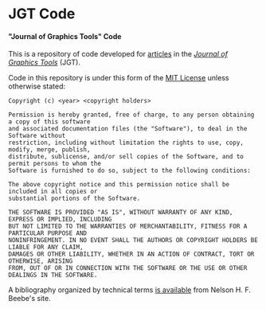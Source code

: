 JGT Code
========

#### "Journal of Graphics Tools" Code ####

This is a repository of code developed for [articles](http://ftp.math.utah.edu/pub/tex/bib/toc/jgraphtools.html) in the [*Journal of Graphics Tools*](http://www.tandfonline.com/loi/ujgt21) (JGT).

Code in this repository is under this form of the [MIT License](https://en.wikipedia.org/wiki/MIT_License#License_terms) unless otherwise stated:

```
Copyright (c) <year> <copyright holders>

Permission is hereby granted, free of charge, to any person obtaining a copy of this software
and associated documentation files (the "Software"), to deal in the Software without
restriction, including without limitation the rights to use, copy, modify, merge, publish,
distribute, sublicense, and/or sell copies of the Software, and to permit persons to whom the
Software is furnished to do so, subject to the following conditions:

The above copyright notice and this permission notice shall be included in all copies or
substantial portions of the Software.

THE SOFTWARE IS PROVIDED "AS IS", WITHOUT WARRANTY OF ANY KIND, EXPRESS OR IMPLIED, INCLUDING
BUT NOT LIMITED TO THE WARRANTIES OF MERCHANTABILITY, FITNESS FOR A PARTICULAR PURPOSE AND
NONINFRINGEMENT. IN NO EVENT SHALL THE AUTHORS OR COPYRIGHT HOLDERS BE LIABLE FOR ANY CLAIM,
DAMAGES OR OTHER LIABILITY, WHETHER IN AN ACTION OF CONTRACT, TORT OR OTHERWISE, ARISING
FROM, OUT OF OR IN CONNECTION WITH THE SOFTWARE OR THE USE OR OTHER DEALINGS IN THE SOFTWARE.
```

A bibliography organized by technical terms [is available](ftp://ftp.math.utah.edu/pub/tex/bib/jgraphtools.pdf) from Nelson H. F. Beebe's site.